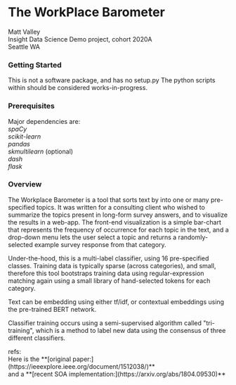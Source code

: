 # The WorkPlace Barometer

Matt Valley
<br>Insight Data Science Demo project, cohort 2020A
<br>Seattle WA


### Getting Started

This is not a software package, and has no setup.py
The python scripts within should be considered works-in-progress.

### Prerequisites
Major dependencies are:<br>
*spaCy* <br>
*scikit-learn*<br>
*pandas*<br>
*skmultilearn* (optional)<br>
*dash*<br>
*flask*

### Overview
<p>The Workplace Barometer is a tool that sorts text by into one or many pre-specified topics.
It was written for a consulting client who wished to summarize the topics present in long-form survey answers,
and to visualize the results in a web-app.  The front-end visualization is a simple bar-chart that
represents the frequency of occurrence for each topic in the text, and a drop-down menu lets the user
select a topic and returns a randomly-selected example survey response from that category.</p>

<p>Under-the-hood, this is a multi-label classifier, using 16 pre-specified classes.
Training data is typically sparse (across categories), and small, therefore this tool bootstraps training data
using regular-expression matching again using a small library of hand-selected tokens for each category.</p>

<p>Text can be embedding using either tf/idf, or contextual embeddings using the pre-trained BERT network.</p>

<p>Classifier training occurs using a semi-supervised algorithm called "tri-training", which is
a method to label new data using the consensus of three different classifiers.</p>

<p> refs:<br>
Here is the **[original paper:](https://ieeexplore.ieee.org/document/1512038/)**<br>
and a **[recent SOA implementation:](https://arxiv.org/abs/1804.09530)**</p>


